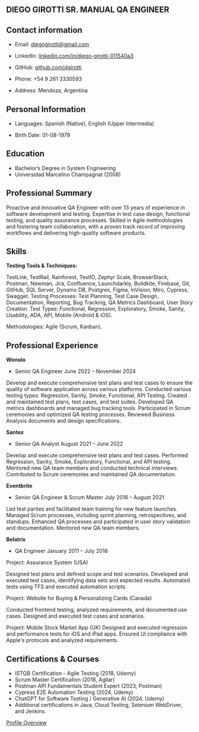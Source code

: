 DIEGO GIROTTI  SR. MANUAL QA ENGINEER
------------------------------------------------------------------------------------------------------------------------------------------------------------------------------------------------------------------------------
Contact information
------------------------------------------------------------------------------------------------------------------------------------------------------------------------------------------------------------------------------

- Email: diegogirotti@gmail.com

- LinkedIn: [linkedin.com/in/diego-girotti-011540a3](https://www.linkedin.com/in/diego-girotti-011540a3/)

- GitHub: [github.com/dgirotti](https://github.com/dgirotti)

- Phone: +54 9 261 3330593

- Address: Mendoza, Argentina

**Personal Information**
---------------------------------------------------------------------------------------------------------------------------------------------------------------------------------------------------------------------------

- Languages: Spanish (Native), English (Upper Intermedia)

- Birth Date: 01-08-1979

**Education**
------------------------------------------------------------------------------------------------------------------------------------------------------------------------------------------------------------------------------

- Bachelor’s Degree in System Engineering
- Universidad Marcelino Champagnat (2008)

**Professional Summary** 
------------------------------------------------------------------------------------------------------------------------------------------------------------------------------------------------------------------------------

Proactive and innovative QA Engineer with over 13 years of experience in software development and testing. Expertise in test case design, functional testing, and quality assurance processes. Skilled in Agile methodologies and fostering team collaboration, with a proven track record of improving workflows and delivering high-quality software products. 

**Skills**
------------------------------------------------------------------------------------------------------------------------------------------------------------------------------------------------------------------------------
**Testing Tools & Techniques:** 

TestLink, TestRail, Rainforest, TestIO, Zephyr Scale, BrowserStack, Postman, Newman, Jira, Confluence, Launchdarkly, Buildkite, Firebase, Git, GitHub, SQL Server, Dynamo DB, Postgres, Figma, InVision, Miro, Cypress, Swagger. Testing Processes: Test Planning, Test Case Design, Documentation, Reporting, Bug Tracking, QA Metrics Dashboard, User Story Creation. Test Types: Functional, Regression, Exploratory, Smoke, Sanity, Usability, ADA, API, Mobile (Android & iOS). 

Methodologies: Agile (Scrum, Kanban). 

**Professional Experience** 
------------------------------------------------------------------------------------------------------------------------------------------------------------------------------------------------------------------------------
**Wonolo**

- Senior QA Engineer June 2022 – November 2024

Develop and execute comprehensive test plans and test cases to ensure the quality of software application across various platforms.
Conducted various testing types: Regression, Sanity, Smoke, Functional, API Testing.
Created and maintained test plans, test cases, and test suites.
Developed QA metrics dashboards and managed bug tracking tools.
Participated in Scrum ceremonies and optimized QA testing processes.
Reviewed Business Analysis documents and design specifications.

**Santex**

- Senior QA Analyst August 2021 – June 2022

Develop and execute comprehensive test plans and test cases.
Performed Regression, Sanity, Smoke, Exploratory, Functional, and API testing.
Mentored new QA team members and conducted technical interviews.
Contributed to Scrum ceremonies and maintained QA documentation.

**Eventbrite**

- Senior QA Engineer & Scrum Master July 2016 – August 2021

Led test parties and facilitated team training for new feature launches.
Managed Scrum processes, including sprint planning, retrospectives, and standups.
Enhanced QA processes and participated in user story validation and documentation.
Mentored new QA team members.

**Belatrix**

- QA Engineer January 2011 – July 2016

Project: Assurance System (USA)

Designed test plans and defined scope and test scenarios.
Developed and executed test cases, identifying data sets and expected results.
Automated tests using TFS and executed automation scripts.

Project: Website for Buying & Personalizing Cards (Canada)

Conducted frontend testing, analyzed requirements, and documented use cases.
Designed and executed test cases and scenarios.

Project: Mobile Stock Market App (UK)
Designed and executed regression and performance tests for iOS and iPad apps.
Ensured UI compliance with Apple's protocols and analyzed requirements.

**Certifications & Courses** 
-------------------------------------------------------------------------------------------------------------------------------------------------------------------------------------------------------------------------------

- ISTQB Certification - Agile Testing (2018, Udemy)
- Scrum Master Certification (2018, Agilar)
- Postman API Fundamentals Student Expert (2023, Postman)
- Cypress E2E Automation Testing (2024, Udemy)
- ChatGPT for Software Testing / Generative AI (2024, Udemy)
- Additional certifications in Java, Cloud Testing, Selenium WebDriver, and Jenkins.

[Profile Overview](https://github.com/dgirotti/dgirotti/blob/main/Diego%20Girotti%20Professional%20Overview.pdf)
